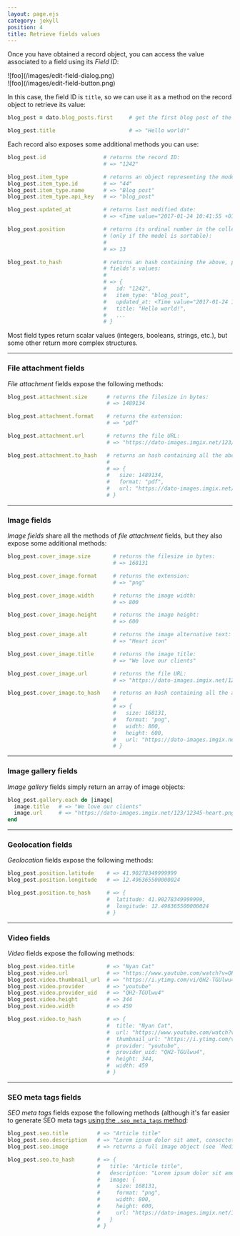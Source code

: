 ```yaml
---
layout: page.ejs
category: jekyll
position: 4
title: Retrieve fields values
---
```


Once you have obtained a record object, you can access the value associated to a field using its *Field ID*:

<div class="two">
  <div>![foo](/images/edit-field-dialog.png)</div>
  <div>![foo](/images/edit-field-button.png)</div>
</div>

In this case, the field ID is `title`, so we can use it as a method on the record object to retrieve its value:

```ruby
blog_post = dato.blog_posts.first     # get the first blog post of the collection

blog_post.title                       # => "Hello world!"
```

Each record also exposes some additional methods you can use:

```ruby
blog_post.id                  # returns the record ID:
                              # => "1242"

blog_post.item_type           # returns an object representing the model:
blog_post.item_type.id        # => "44"
blog_post.item_type.name      # => "Blog post"
blog_post.item_type.api_key   # => "blog_post"

blog_post.updated_at          # returns last modified date:
                              # => <Time value="2017-01-24 10:41:55 +0100">

blog_post.position            # returns its ordinal number in the collection
                              # (only if the model is sortable):
                              #
                              # => 13

blog_post.to_hash             # returns an hash containing the above, plus all the
                              # fields's values:
                              #
                              # => {
                              #   id: "1242",
                              #   item_type: "blog_post",
                              #   updated_at: <Time value="2017-01-24 10:41:55 +0100">,
                              #   title: "Hello world!",
                              #   ...
                              # }
```


Most field types return scalar values (integers, booleans, strings, etc.), but some other return more complex structures.

---

### File attachment fields


*File attachment* fields expose the following methods:

```ruby
blog_post.attachment.size      # returns the filesize in bytes:
                               # => 1489134

blog_post.attachment.format    # returns the extension:
                               # => "pdf"

blog_post.attachment.url       # returns the file URL:
                               # => "https://dato-images.imgix.net/123/12345-report.pdf"

blog_post.attachment.to_hash   # returns an hash containing all the above:
                               #
                               # => {
                               #   size: 1489134,
                               #   format: "pdf",
                               #   url: "https://dato-images.imgix.net/123/12345-report.pdf"
                               # }
```

---

### Image fields

*Image fields* share all the methods of *file attachment* fields, but they also expose some additional methods:

```ruby
blog_post.cover_image.size       # returns the filesize in bytes:
                                 # => 168131

blog_post.cover_image.format     # returns the extension:
                                 # => "png"

blog_post.cover_image.width      # returns the image width:
                                 # => 800

blog_post.cover_image.height     # returns the image height:
                                 # => 600

blog_post.cover_image.alt        # returns the image alternative text:
                                 # => "Heart icon"

blog_post.cover_image.title      # returns the image title:
                                 # => "We love our clients"

blog_post.cover_image.url        # returns the file URL:
                                 # => "https://dato-images.imgix.net/123/12345-heart.png"

blog_post.cover_image.to_hash    # returns an hash containing all the above:
                                 #
                                 # => {
                                 #   size: 168131,
                                 #   format: "png",
                                 #   width: 800,
                                 #   height: 600,
                                 #   url: "https://dato-images.imgix.net/123/12345-heart.png"
                                 # }
```

---

### Image gallery fields

*Image gallery* fields simply return an array of image objects:

```ruby
blog_post.gallery.each do |image|
  image.title   # => "We love our clients"
  image.url     # => "https://dato-images.imgix.net/123/12345-heart.png"
end
```

---

### Geolocation fields

*Geolocation* fields expose the following methods:

```ruby
blog_post.position.latitude    # => 41.90278349999999
blog_post.position.longitude   # => 12.496365500000024

blog_post.position.to_hash     # => {
                               #  latitude: 41.90278349999999,
                               #  longitude: 12.496365500000024
                               # }
```

---

### Video fields

*Video* fields expose the following methods:

```ruby
blog_post.video.title          # => "Nyan Cat"
blog_post.video.url            # => "https://www.youtube.com/watch?v=QH2-TGUlwu4&t=11s"
blog_post.video.thumbnail_url  # => "https://i.ytimg.com/vi/QH2-TGUlwu4/hqdefault.jpg"
blog_post.video.provider       # => "youtube"
blog_post.video.provider_uid   # => "QH2-TGUlwu4"
blog_post.video.height         # => 344
blog_post.video.width          # => 459

blog_post.video.to_hash        # => {
                               #  title: "Nyan Cat",
                               #  url: "https://www.youtube.com/watch?v=QH2-TGUlwu4&t=11s",
                               #  thumbnail_url: "https://i.ytimg.com/vi/QH2-TGUlwu4/hqdefault.jpg",
                               #  provider: "youtube",
                               #  provider_uid: "QH2-TGUlwu4",
                               #  height: 344,
                               #  width: 459
                               # }
```

---

### SEO meta tags fields

*SEO meta tags* fields expose the following methods (although it's far easier to generate SEO meta tags [using the `.seo_meta_tags` method](/jekyll/seo.html):

```ruby
blog_post.seo.title         # => "Article title"
blog_post.seo.description   # => "Lorem ipsum dolor sit amet, consectetur..."
blog_post.seo.image         # => returns a full image object (see `Media fields` chapter)

blog_post.seo.to_hash       # => {
                            #   title: "Article title",
                            #   description: "Lorem ipsum dolor sit amet, consectetur...",
                            #   image: {
                            #     size: 168131,
                            #     format: "png",
                            #     width: 800,
                            #     height: 600,
                            #     url: "https://dato-images.imgix.net/123/12345-heart.png"
                            #   }
                            # }
```

